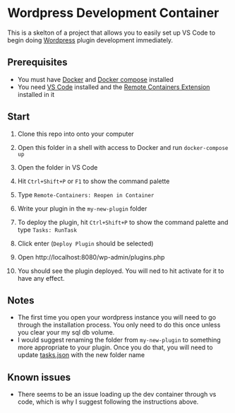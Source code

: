 # Wordpress Development Container

This is a skelton of a project that allows you to easily set up VS Code to begin doing [Wordpress](https://wordpress.org/) plugin development immediately.

## Prerequisites 

* You must have [Docker](https://www.docker.com/get-started) and [Docker compose](https://docs.docker.com/compose/install/) installed
* You need [VS Code](https://code.visualstudio.com/download) installed and the [Remote Containers Extension](https://marketplace.visualstudio.com/items?itemName=ms-vscode-remote.remote-containers) installed in it

## Start

1. Clone this repo into onto your computer

1. Open this folder in a shell with access to Docker and run `docker-compose up`

1. Open the folder in VS Code

1. Hit `Ctrl+Shift+P` or `F1` to show the command palette

1. Type `Remote-Containers: Reopen in Container`

1. Write your plugin in the `my-new-plugin` folder

1. To deploy the plugin, hit `Ctrl+Shift+P` to show the command palette and type `Tasks: RunTask`

1. Click enter (`Deploy Plugin` should be selected)

1. Open http://localhost:8080/wp-admin/plugins.php

1.  You should see the plugin deployed. You will ned to hit activate for it to have any effect.

## Notes

* The first time you open your wordpress instance you will need to go through the installation process. You only need to do this once unless you clear your my sql db volume.
* I would suggest renaming the folder from `my-new-plugin` to something more appropriate to your plugin. Once you do that, you will need to update  [tasks.json](.vscode\tasks.json) with the new folder name

## Known issues

* There seems to be an issue loading up the dev container through vs code, which is why I suggest following the instructions above. 
